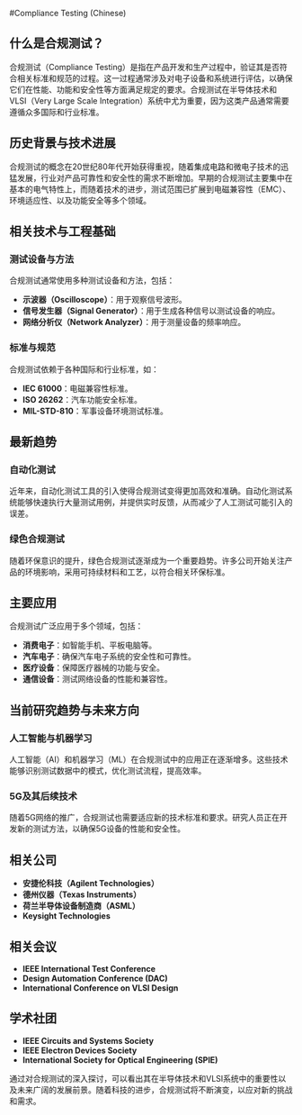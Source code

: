 #Compliance Testing (Chinese)

## 什么是合规测试？

合规测试（Compliance Testing）是指在产品开发和生产过程中，验证其是否符合相关标准和规范的过程。这一过程通常涉及对电子设备和系统进行评估，以确保它们在性能、功能和安全性等方面满足规定的要求。合规测试在半导体技术和VLSI（Very Large Scale Integration）系统中尤为重要，因为这类产品通常需要遵循众多国际和行业标准。

## 历史背景与技术进展

合规测试的概念在20世纪80年代开始获得重视，随着集成电路和微电子技术的迅猛发展，行业对产品可靠性和安全性的需求不断增加。早期的合规测试主要集中在基本的电气特性上，而随着技术的进步，测试范围已扩展到电磁兼容性（EMC）、环境适应性、以及功能安全等多个领域。

## 相关技术与工程基础

### 测试设备与方法

合规测试通常使用多种测试设备和方法，包括：

- **示波器（Oscilloscope）**：用于观察信号波形。
- **信号发生器（Signal Generator）**：用于生成各种信号以测试设备的响应。
- **网络分析仪（Network Analyzer）**：用于测量设备的频率响应。

### 标准与规范

合规测试依赖于各种国际和行业标准，如：

- **IEC 61000**：电磁兼容性标准。
- **ISO 26262**：汽车功能安全标准。
- **MIL-STD-810**：军事设备环境测试标准。

## 最新趋势

### 自动化测试

近年来，自动化测试工具的引入使得合规测试变得更加高效和准确。自动化测试系统能够快速执行大量测试用例，并提供实时反馈，从而减少了人工测试可能引入的误差。

### 绿色合规测试

随着环保意识的提升，绿色合规测试逐渐成为一个重要趋势。许多公司开始关注产品的环境影响，采用可持续材料和工艺，以符合相关环保标准。

## 主要应用

合规测试广泛应用于多个领域，包括：

- **消费电子**：如智能手机、平板电脑等。
- **汽车电子**：确保汽车电子系统的安全性和可靠性。
- **医疗设备**：保障医疗器械的功能与安全。
- **通信设备**：测试网络设备的性能和兼容性。

## 当前研究趋势与未来方向

### 人工智能与机器学习

人工智能（AI）和机器学习（ML）在合规测试中的应用正在逐渐增多。这些技术能够识别测试数据中的模式，优化测试流程，提高效率。

### 5G及其后续技术

随着5G网络的推广，合规测试也需要适应新的技术标准和要求。研究人员正在开发新的测试方法，以确保5G设备的性能和安全性。

## 相关公司

- **安捷伦科技（Agilent Technologies）**
- **德州仪器（Texas Instruments）**
- **荷兰半导体设备制造商（ASML）**
- **Keysight Technologies**

## 相关会议

- **IEEE International Test Conference**
- **Design Automation Conference (DAC)**
- **International Conference on VLSI Design**

## 学术社团

- **IEEE Circuits and Systems Society**
- **IEEE Electron Devices Society**
- **International Society for Optical Engineering (SPIE)**

通过对合规测试的深入探讨，可以看出其在半导体技术和VLSI系统中的重要性以及未来广阔的发展前景。随着科技的进步，合规测试将不断演变，以应对新的挑战和需求。
